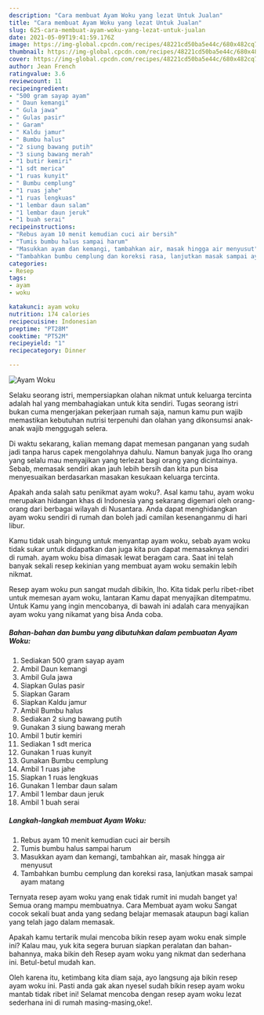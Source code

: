 ```yaml
---
description: "Cara membuat Ayam Woku yang lezat Untuk Jualan"
title: "Cara membuat Ayam Woku yang lezat Untuk Jualan"
slug: 625-cara-membuat-ayam-woku-yang-lezat-untuk-jualan
date: 2021-05-09T19:41:59.176Z
image: https://img-global.cpcdn.com/recipes/48221cd50ba5e44c/680x482cq70/ayam-woku-foto-resep-utama.jpg
thumbnail: https://img-global.cpcdn.com/recipes/48221cd50ba5e44c/680x482cq70/ayam-woku-foto-resep-utama.jpg
cover: https://img-global.cpcdn.com/recipes/48221cd50ba5e44c/680x482cq70/ayam-woku-foto-resep-utama.jpg
author: Jean French
ratingvalue: 3.6
reviewcount: 11
recipeingredient:
- "500 gram sayap ayam"
- " Daun kemangi"
- " Gula jawa"
- " Gulas pasir"
- " Garam"
- " Kaldu jamur"
- " Bumbu halus"
- "2 siung bawang putih"
- "3 siung bawang merah"
- "1 butir kemiri"
- "1 sdt merica"
- "1 ruas kunyit"
- " Bumbu cemplung"
- "1 ruas jahe"
- "1 ruas lengkuas"
- "1 lembar daun salam"
- "1 lembar daun jeruk"
- "1 buah serai"
recipeinstructions:
- "Rebus ayam 10 menit kemudian cuci air bersih"
- "Tumis bumbu halus sampai harum"
- "Masukkan ayam dan kemangi, tambahkan air, masak hingga air menyusut"
- "Tambahkan bumbu cemplung dan koreksi rasa, lanjutkan masak sampai ayam matang"
categories:
- Resep
tags:
- ayam
- woku

katakunci: ayam woku 
nutrition: 174 calories
recipecuisine: Indonesian
preptime: "PT28M"
cooktime: "PT52M"
recipeyield: "1"
recipecategory: Dinner

---
```



![Ayam Woku](https://img-global.cpcdn.com/recipes/48221cd50ba5e44c/680x482cq70/ayam-woku-foto-resep-utama.jpg)

Selaku seorang istri, mempersiapkan olahan nikmat untuk keluarga tercinta adalah hal yang membahagiakan untuk kita sendiri. Tugas seorang istri bukan cuma mengerjakan pekerjaan rumah saja, namun kamu pun wajib memastikan kebutuhan nutrisi terpenuhi dan olahan yang dikonsumsi anak-anak wajib menggugah selera.

Di waktu  sekarang, kalian memang dapat memesan panganan yang sudah jadi tanpa harus capek mengolahnya dahulu. Namun banyak juga lho orang yang selalu mau menyajikan yang terlezat bagi orang yang dicintainya. Sebab, memasak sendiri akan jauh lebih bersih dan kita pun bisa menyesuaikan berdasarkan masakan kesukaan keluarga tercinta. 



Apakah anda salah satu penikmat ayam woku?. Asal kamu tahu, ayam woku merupakan hidangan khas di Indonesia yang sekarang digemari oleh orang-orang dari berbagai wilayah di Nusantara. Anda dapat menghidangkan ayam woku sendiri di rumah dan boleh jadi camilan kesenanganmu di hari libur.

Kamu tidak usah bingung untuk menyantap ayam woku, sebab ayam woku tidak sukar untuk didapatkan dan juga kita pun dapat memasaknya sendiri di rumah. ayam woku bisa dimasak lewat beragam cara. Saat ini telah banyak sekali resep kekinian yang membuat ayam woku semakin lebih nikmat.

Resep ayam woku pun sangat mudah dibikin, lho. Kita tidak perlu ribet-ribet untuk memesan ayam woku, lantaran Kamu dapat menyajikan ditempatmu. Untuk Kamu yang ingin mencobanya, di bawah ini adalah cara menyajikan ayam woku yang nikamat yang bisa Anda coba.

<!--inarticleads1-->

##### Bahan-bahan dan bumbu yang dibutuhkan dalam pembuatan Ayam Woku:

1. Sediakan 500 gram sayap ayam
1. Ambil  Daun kemangi
1. Ambil  Gula jawa
1. Siapkan  Gulas pasir
1. Siapkan  Garam
1. Siapkan  Kaldu jamur
1. Ambil  Bumbu halus
1. Sediakan 2 siung bawang putih
1. Gunakan 3 siung bawang merah
1. Ambil 1 butir kemiri
1. Sediakan 1 sdt merica
1. Gunakan 1 ruas kunyit
1. Gunakan  Bumbu cemplung
1. Ambil 1 ruas jahe
1. Siapkan 1 ruas lengkuas
1. Gunakan 1 lembar daun salam
1. Ambil 1 lembar daun jeruk
1. Ambil 1 buah serai




<!--inarticleads2-->

##### Langkah-langkah membuat Ayam Woku:

1. Rebus ayam 10 menit kemudian cuci air bersih
1. Tumis bumbu halus sampai harum
1. Masukkan ayam dan kemangi, tambahkan air, masak hingga air menyusut
1. Tambahkan bumbu cemplung dan koreksi rasa, lanjutkan masak sampai ayam matang




Ternyata resep ayam woku yang enak tidak rumit ini mudah banget ya! Semua orang mampu membuatnya. Cara Membuat ayam woku Sangat cocok sekali buat anda yang sedang belajar memasak ataupun bagi kalian yang telah jago dalam memasak.

Apakah kamu tertarik mulai mencoba bikin resep ayam woku enak simple ini? Kalau mau, yuk kita segera buruan siapkan peralatan dan bahan-bahannya, maka bikin deh Resep ayam woku yang nikmat dan sederhana ini. Betul-betul mudah kan. 

Oleh karena itu, ketimbang kita diam saja, ayo langsung aja bikin resep ayam woku ini. Pasti anda gak akan nyesel sudah bikin resep ayam woku mantab tidak ribet ini! Selamat mencoba dengan resep ayam woku lezat sederhana ini di rumah masing-masing,oke!.

